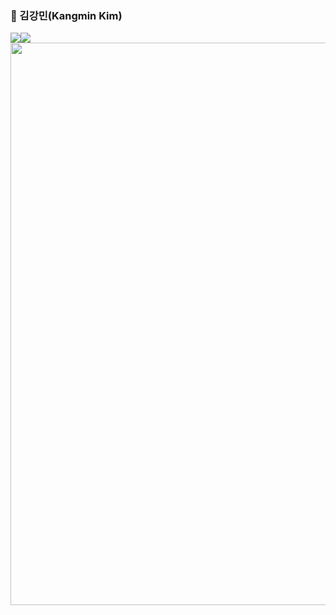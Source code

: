 ### 🙂 김강민(Kangmin Kim)

<div style = "display:flex;">
<img src="https://img.shields.io/badge/SpringBoot-black?style=flat-square&logo=springboot">
<img src="https://img.shields.io/badge/SpringSecurity-black?style=flat-square&logo=springsecurity">

  
</div>




<img src = "https://github.com/user-attachments/assets/3ad88a09-040b-4e0e-8aac-4181005a3a80" width = "900"/>
